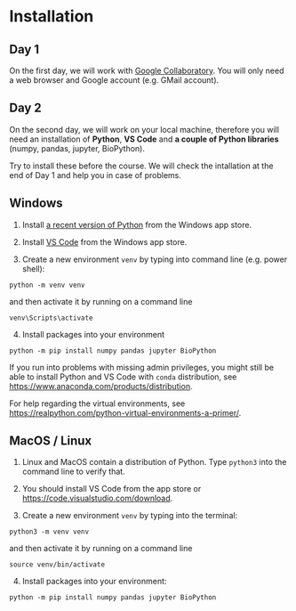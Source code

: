 # Installation

## Day 1

On the first day, we will work with [Google Collaboratory](https://colab.research.google.com). You will only need a web browser and Google account (e.g. GMail account).

## Day 2

On the second day, we will work on your local machine, therefore you will need an installation of **Python**, **VS Code** and **a couple of Python libraries** (numpy, pandas, jupyter, BioPython). 

Try to install these before the course. We will check the intallation at the end of Day 1 and help you in case of problems.

## Windows

1. Install [a recent version of Python](https://apps.microsoft.com/store/detail/python-39/9P7QFQMJRFP7) from the Windows app store.

2. Install [VS Code](https://apps.microsoft.com/store/detail/visual-studio-code/XP9KHM4BK9FZ7Q) from the Windows app store.

3. Create a new environment `venv` by typing into command line (e.g. power shell):

```
python -m venv venv
```

and then activate it by running on a command line

```
venv\Scripts\activate
```

4. Install packages into your environment

```
python -m pip install numpy pandas jupyter BioPython
```

If you run into problems with missing admin privileges, you might still be able to install Python and VS Code with `conda` distribution, see https://www.anaconda.com/products/distribution.

For help regarding the virtual environments, see https://realpython.com/python-virtual-environments-a-primer/.

## MacOS / Linux

1. Linux and MacOS contain a distribution of Python. Type `python3` into the command line to verify that.

2. You should install VS Code from the app store or https://code.visualstudio.com/download.

3. Create a new environment `venv` by typing into the terminal:

```
python3 -m venv venv
```

and then activate it by running on a command line

```
source venv/bin/activate
```

4. Install packages into your environment:

```
python -m pip install numpy pandas jupyter BioPython
```

